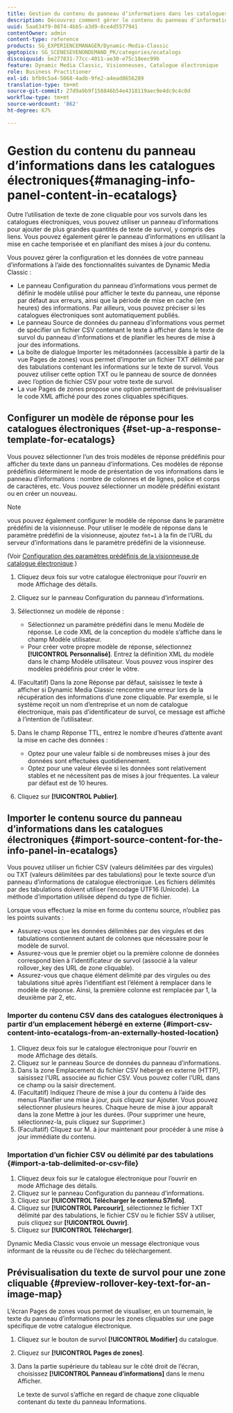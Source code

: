 ```yaml
---
title: Gestion du contenu du panneau d’informations dans les catalogues électroniques
description: Découvrez comment gérer le contenu du panneau d’informations dans les catalogues électroniques.
uuid: 5aa634f9-0874-4bb5-a3d9-8ce4d5577941
contentOwner: admin
content-type: reference
products: SG_EXPERIENCEMANAGER/Dynamic-Media-Classic
geptopics: SG_SCENESEVENONDEMAND_PK/categories/ecatalogs
discoiquuid: be277831-77cc-4011-ae30-e75c18eec99b
feature: Dynamic Media Classic, Visionneuses, Catalogue électronique
role: Business Practitioner
exl-id: bfb9c5a4-5068-4adb-9fe2-a4ead8656289
translation-type: tm+mt
source-git-commit: 27d9a9b9f158846b54e4318119aec9e4dc9c4c0d
workflow-type: tm+mt
source-wordcount: '862'
ht-degree: 67%

---
```


# Gestion du contenu du panneau d’informations dans les catalogues électroniques{#managing-info-panel-content-in-ecatalogs}

Outre l’utilisation de texte de zone cliquable pour vos survols dans les catalogues électroniques, vous pouvez utiliser un panneau d’informations pour ajouter de plus grandes quantités de texte de survol, y compris des liens. Vous pouvez également gérer le panneau d’informations en utilisant la mise en cache temporisée et en planifiant des mises à jour du contenu.

Vous pouvez gérer la configuration et les données de votre panneau d’informations à l’aide des fonctionnalités suivantes de Dynamic Media Classic :

* Le panneau Configuration du panneau d’informations vous permet de définir le modèle utilisé pour afficher le texte du panneau, une réponse par défaut aux erreurs, ainsi que la période de mise en cache (en heures) des informations. Par ailleurs, vous pouvez préciser si les catalogues électroniques sont automatiquement publiés.
* Le panneau Source de données du panneau d’informations vous permet de spécifier un fichier CSV contenant le texte à afficher dans le texte de survol du panneau d’informations et de planifier les heures de mise à jour des informations.
* La boîte de dialogue Importer les métadonnées (accessible à partir de la vue Pages de zones) vous permet d’importer un fichier TXT délimité par des tabulations contenant les informations sur le texte de survol. Vous pouvez utiliser cette option TXT ou le panneau de source de données avec l’option de fichier CSV pour votre texte de survol.
* La vue Pages de zones propose une option permettant de prévisualiser le code XML affiché pour des zones cliquables spécifiques.

## Configurer un modèle de réponse pour les catalogues électroniques {#set-up-a-response-template-for-ecatalogs}

Vous pouvez sélectionner l’un des trois modèles de réponse prédéfinis pour afficher du texte dans un panneau d’informations. Ces modèles de réponse prédéfinis déterminent le mode de présentation de vos informations dans le panneau d’informations : nombre de colonnes et de lignes, police et corps de caractères, etc. Vous pouvez sélectionner un modèle prédéfini existant ou en créer un nouveau.

>[!NOTE]
>
>vous pouvez également configurer le modèle de réponse dans le paramètre prédéfini de la visionneuse. Pour utiliser le modèle de réponse dans le paramètre prédéfini de la visionneuse, ajoutez `fmt=1` à la fin de l’URL du serveur d’informations dans le paramètre prédéfini de la visionneuse.
>
>(Voir [Configuration des paramètres prédéfinis de la visionneuse de catalogue électronique](setting-ecatalog-viewer-presets.md#setting_up_ecatalog_viewer_presets).)

1. Cliquez deux fois sur votre catalogue électronique pour l’ouvrir en mode Affichage des détails.
1. Cliquez sur le panneau Configuration du panneau d’informations.
1. Sélectionnez un modèle de réponse :

   * Sélectionnez un paramètre prédéfini dans le menu Modèle de réponse. Le code XML de la conception du modèle s’affiche dans le champ Modèle utilisateur.
   * Pour créer votre propre modèle de réponse, sélectionnez **[!UICONTROL Personnalisé]**. Entrez la définition XML du modèle dans le champ Modèle utilisateur. Vous pouvez vous inspirer des modèles prédéfinis pour créer le vôtre. 

1. (Facultatif) Dans la zone Réponse par défaut, saisissez le texte à afficher si Dynamic Media Classic rencontre une erreur lors de la récupération des informations d’une zone cliquable. Par exemple, si le système reçoit un nom d’entreprise et un nom de catalogue électronique, mais pas d’identificateur de survol, ce message est affiché à l’intention de l’utilisateur.
1. Dans le champ Réponse TTL, entrez le nombre d’heures d’attente avant la mise en cache des données :

   * Optez pour une valeur faible si de nombreuses mises à jour des données sont effectuées quotidiennement.
   * Optez pour une valeur élevée si les données sont relativement stables et ne nécessitent pas de mises à jour fréquentes. La valeur par défaut est de 10 heures.

1. Cliquez sur **[!UICONTROL Publier]**.

## Importer le contenu source du panneau d’informations dans les catalogues électroniques {#import-source-content-for-the-info-panel-in-ecatalogs}

Vous pouvez utiliser un fichier CSV (valeurs délimitées par des virgules) ou TXT (valeurs délimitées par des tabulations) pour le texte source d’un panneau d’informations de catalogue électronique. Les fichiers délimités par des tabulations doivent utiliser l’encodage UTF16 (Unicode). La méthode d’importation utilisée dépend du type de fichier.

Lorsque vous effectuez la mise en forme du contenu source, n’oubliez pas les points suivants :

* Assurez-vous que les données délimitées par des virgules et des tabulations contiennent autant de colonnes que nécessaire pour le modèle de survol.
* Assurez-vous que le premier objet ou la première colonne de données correspond bien à l’identificateur de survol (associé à la valeur rollover_key des URL de zone cliquable).
* Assurez-vous que chaque élément délimité par des virgules ou des tabulations situé après l’identifiant est l’élément à remplacer dans le modèle de réponse. Ainsi, la première colonne est remplacée par $1$, la deuxième par $2$, etc.

### Importer du contenu CSV dans des catalogues électroniques à partir d’un emplacement hébergé en externe {#import-csv-content-into-ecatalogs-from-an-externally-hosted-location}

1. Cliquez deux fois sur le catalogue électronique pour l’ouvrir en mode Affichage des détails.
1. Cliquez sur le panneau Source de données du panneau d’informations.
1. Dans la zone Emplacement du fichier CSV hébergé en externe (HTTP), saisissez l’URL associée au fichier CSV. Vous pouvez coller l’URL dans ce champ ou la saisir directement.
1. (Facultatif) Indiquez l’heure de mise à jour du contenu à l’aide des menus Planifier une mise à jour, puis cliquez sur Ajouter. Vous pouvez sélectionner plusieurs heures. Chaque heure de mise à jour apparaît dans la zone Mettre à jour les durées. (Pour supprimer une heure, sélectionnez-la, puis cliquez sur Supprimer.)
1. (Facultatif) Cliquez sur M. à jour maintenant pour procéder à une mise à jour immédiate du contenu.

### Importation d’un fichier CSV ou délimité par des tabulations  {#import-a-tab-delimited-or-csv-file}

<!-- 

Comment Type: remark
Last Modified By: unknown unknown 
Last Modified Date: 

<p>SR changed this section 10/23/2012</p>

 -->

1. Cliquez deux fois sur le catalogue électronique pour l’ouvrir en mode Affichage des détails.
1. Cliquez sur le panneau Configuration du panneau d’informations.
1. Cliquez sur **[!UICONTROL Télécharger le contenu S7Info]**.
1. Cliquez sur **[!UICONTROL Parcourir]**, sélectionnez le fichier TXT délimité par des tabulations, le fichier CSV ou le fichier SSV à utiliser, puis cliquez sur **[!UICONTROL Ouvrir]**.
1. Cliquez sur **[!UICONTROL Télécharger]**.

Dynamic Media Classic vous envoie un message électronique vous informant de la réussite ou de l’échec du téléchargement.

## Prévisualisation du texte de survol pour une zone cliquable {#preview-rollover-key-text-for-an-image-map}

L’écran Pages de zones vous permet de visualiser, en un tournemain, le texte du panneau d’informations pour les zones cliquables sur une page spécifique de votre catalogue électronique.

1. Cliquez sur le bouton de survol **[!UICONTROL Modifier]** du catalogue.
1. Cliquez sur **[!UICONTROL Pages de zones]**.
1. Dans la partie supérieure du tableau sur le côté droit de l’écran, choisissez **[!UICONTROL Panneau d’informations]** dans le menu Afficher.

   Le texte de survol s’affiche en regard de chaque zone cliquable contenant du texte du panneau Informations.
